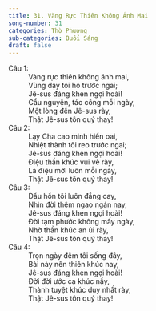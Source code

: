 ```yaml
---
title: 31. Vàng Rực Thiên Không Ánh Mai
song-number: 31
categories: Thờ Phượng
sub-categories: Buổi Sáng
draft: false
---
```

<dl><dt>Câu 1:</dt><dd data-verse="1">Vàng rực thiên không ánh mai, <br/>Vùng dậy tôi hô trước ngai; <br/>Jê-sus đáng khen ngợi hoài! <br/>Cầu nguyện, tác công mỗi ngày, <br/>Một lòng đến Jê-sus rày, <br/>Thật Jê-sus tôn quý thay! </dd><dt>Câu 2:</dt><dd data-verse="2">Lạy Cha cao minh hiển oai, <br/>Nhiệt thành tôi reo trước ngai; <br/>Jê-sus đáng khen ngợi hoài! <br/>Điệu thần khúc vui vẻ rày, <br/>Là điệu mới luôn mỗi ngày, <br/>Thật Jê-sus tôn quý thay! </dd><dt>Câu 3:</dt><dd data-verse="3">Dầu hồn tôi luôn đắng cay, <br/>Nhìn đời thêm ngao ngán nay, <br/>Jê-sus đáng khen ngợi hoài! <br/>Đời tạm phước không mấy ngày, <br/>Nhờ thần khúc an ủi rày, <br/>Thật Jê-sus tôn quý thay! </dd><dt>Câu 4:</dt><dd data-verse="4">Trọn ngày đêm tôi sống đây, <br/>Bài này nên thiên khúc nay, <br/>Jê-sus đáng khen ngợi hoài! <br/>Đời đời ước ca khúc nầy, <br/>Thành tuyệt khúc duy nhất rày, <br/>Thật Jê-sus tôn quý thay! </dd></dl>